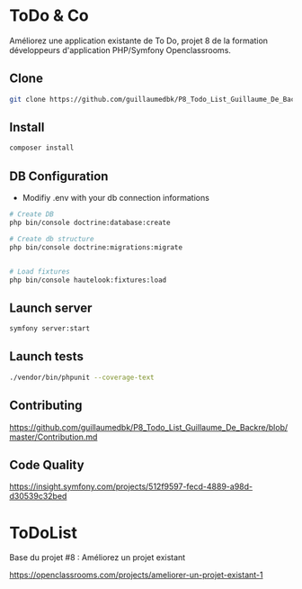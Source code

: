 # ToDo & Co


Améliorez une application existante de To Do, projet 8 de la formation développeurs d'application PHP/Symfony Openclassrooms.

## Clone

```bash
git clone https://github.com/guillaumedbk/P8_Todo_List_Guillaume_De_Backre
```

## Install

```bash
composer install
```
## DB Configuration
- Modifiy .env with your db connection informations

```bash
# Create DB
php bin/console doctrine:database:create

# Create db structure
php bin/console doctrine:migrations:migrate


# Load fixtures
php bin/console hautelook:fixtures:load
```
## Launch server

```bash
symfony server:start
```
## Launch tests

```bash
./vendor/bin/phpunit --coverage-text
```

## Contributing
https://github.com/guillaumedbk/P8_Todo_List_Guillaume_De_Backre/blob/master/Contribution.md

## Code Quality
https://insight.symfony.com/projects/512f9597-fecd-4889-a98d-d30539c32bed

ToDoList
========

Base du projet #8 : Améliorez un projet existant

https://openclassrooms.com/projects/ameliorer-un-projet-existant-1
